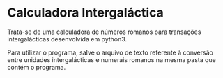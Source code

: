 # Calculadora Intergaláctica
Trata-se de uma calculadora de números romanos para transações intergalácticas desenvolvida em python3.

Para utilizar o programa, salve o arquivo de texto referente à conversão entre unidades intergalácticas e
numerais romanos na mesma pasta que contém o programa.